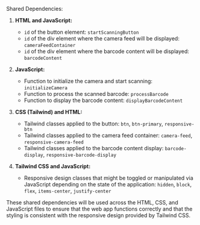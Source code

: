 Shared Dependencies:

1. **HTML and JavaScript:**
   - `id` of the button element: `startScanningButton`
   - `id` of the div element where the camera feed will be displayed: `cameraFeedContainer`
   - `id` of the div element where the barcode content will be displayed: `barcodeContent`

2. **JavaScript:**
   - Function to initialize the camera and start scanning: `initializeCamera`
   - Function to process the scanned barcode: `processBarcode`
   - Function to display the barcode content: `displayBarcodeContent`

3. **CSS (Tailwind) and HTML:**
   - Tailwind classes applied to the button: `btn`, `btn-primary`, `responsive-btn`
   - Tailwind classes applied to the camera feed container: `camera-feed`, `responsive-camera-feed`
   - Tailwind classes applied to the barcode content display: `barcode-display`, `responsive-barcode-display`

4. **Tailwind CSS and JavaScript:**
   - Responsive design classes that might be toggled or manipulated via JavaScript depending on the state of the application: `hidden`, `block`, `flex`, `items-center`, `justify-center`

These shared dependencies will be used across the HTML, CSS, and JavaScript files to ensure that the web app functions correctly and that the styling is consistent with the responsive design provided by Tailwind CSS.